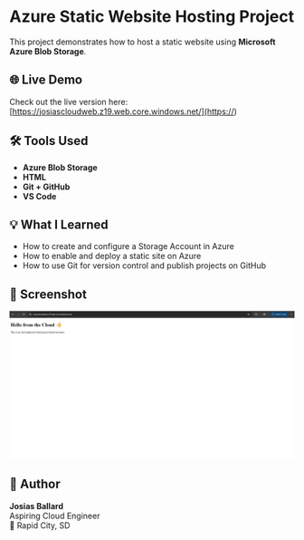 # Azure Static Website Hosting Project

This project demonstrates how to host a static website using **Microsoft Azure Blob Storage**.

## 🌐 Live Demo
Check out the live version here: [https://josiascloudweb.z19.web.core.windows.net/](https://<your-endpoint-url>)

## 🛠️ Tools Used
- **Azure Blob Storage**
- **HTML**
- **Git + GitHub**
- **VS Code**

## 💡 What I Learned
- How to create and configure a Storage Account in Azure
- How to enable and deploy a static site on Azure
- How to use Git for version control and publish projects on GitHub

## 📸 Screenshot
![Live site screenshot](screenshot.png)

## 🚀 Author
**Josias Ballard**  
Aspiring Cloud Engineer  
📍 Rapid City, SD
